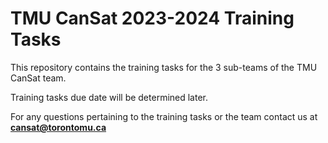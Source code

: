 # TMU CanSat 2023-2024 Training Tasks
This repository contains the training tasks for the 3 sub-teams of the TMU CanSat team.

Training tasks due date will be determined later.

For any questions pertaining to the training tasks or the team contact us at **cansat@torontomu.ca**
